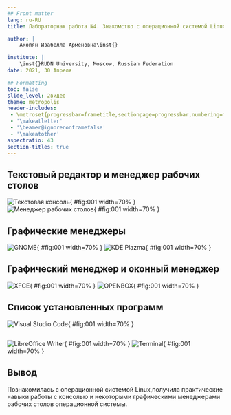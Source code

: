 ```yaml
---
## Front matter
lang: ru-RU
title: Лабораторная работа №4. Знакомство с операционной системой Linux

author: |
	Акопян Изабелла Арменовна\inst{}

institute: |
	\inst{}RUDN University, Moscow, Russian Federation
date: 2021, 30 Апреля

## Formatting
toc: false
slide_level: 2видео
theme: metropolis
header-includes: 
 - \metroset{progressbar=frametitle,sectionpage=progressbar,numbering=fraction}
 - '\makeatletter'
 - '\beamer@ignorenonframefalse'
 - '\makeatother'
aspectratio: 43
section-titles: true
---
```




## Текстовый редактор и менеджер рабочих столов

![Текстовая консоль](image4/textcons.jpg){ #fig:001 width=70% }
![Менеджер рабочих столов](image4/menedg.jpeg){ #fig:001 width=70% }


## Графические менеджеры
![GNOME](image4/gnome.png){ #fig:001 width=70% }
![KDE Plazma](image4/kde.jpeg){ #fig:001 width=70% }


## Графический менеджер и оконный менеджер
![XFCE](image4/xfce.png){ #fig:001 width=70% }
![OPENBOX](image4/openbox.png){ #fig:001 width=70% }

## Список установленных программ


![Visual Studio Code](image4/1.png){ #fig:001 width=70% }

##

![LibreOffice Writer](image4/2.png){ #fig:001 width=70% }
![Terminal](image4/3.png){ #fig:001 width=70% }

## Вывод

Познакомилась с операционной системой Linux,получила практические навыки работы с консолью и некоторыми графическими менеджерами рабочих столов операционной системы.

